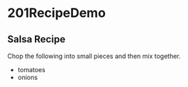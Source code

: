 # 201RecipeDemo

## Salsa Recipe

Chop the following into small pieces and then mix together.

- tomatoes
- onions
